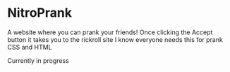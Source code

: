 # NitroPrank
A website where you can prank your friends! Once clicking the Accept button it takes you to the rickroll site
I know everyone needs this for prank
CSS and HTML

Currently in progress
